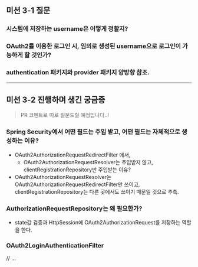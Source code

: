 ## 미션 3-1 질문

### 시스템에 저장하는 username은 어떻게 정할지?

### OAuth2를 이용한 로그인 시, 임의로 생성된 username으로 로그인이 가능하게 할 것인가?

### authentication 패키지와 provider 패키지 양방향 참조.

---

## 미션 3-2 진행하며 생긴 궁금증 

> PR 코멘트로 따로 질문드릴 예정입니다..!

### Spring Security에서 어떤 필드는 주입 받고, 어떤 필드는 자체적으로 생성하는 이유?

- OAuth2AuthorizationRequestRedirectFilter 에서, 
  - OAuth2AuthorizationRequestResolver는 주입받지 않고, clientRegistrationRepository만 주입받는 이유?
- OAuth2AuthorizationRequestResolver는 OAuth2AuthorizationRequestRedirectFilter만 쓰이고, clientRegistrationRepository는 다른 곳에서도 쓰이기 때문일 것으로 추측.   

### AuthorizationRequestRepository는 왜 필요한가?

- state값 검증과 HttpSession에 OAuth2AuthorizationRequest를 저장하는 역할을 한다.

### OAuth2LoginAuthenticationFilter 

// ... 
